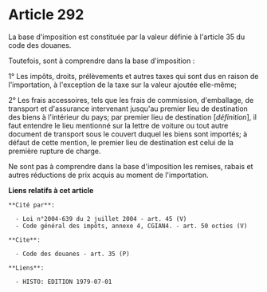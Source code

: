 # Article 292

La base d'imposition est constituée par la valeur définie à l'article 35 du code des douanes.

Toutefois, sont à comprendre dans la base d'imposition :

1° Les impôts, droits, prélèvements et autres taxes qui sont dus en raison de l'importation, à l'exception de la taxe sur la
valeur ajoutée elle-même;

2° Les frais accessoires, tels que les frais de commission, d'emballage, de transport et d'assurance intervenant jusqu'au
premier lieu de destination des biens à l'intérieur du pays; par premier lieu de destination [*définition*], il faut entendre
le lieu mentionné sur la lettre de voiture ou tout autre document de transport sous le couvert duquel les biens sont
importés; à défaut de cette mention, le premier lieu de destination est celui de la première rupture de charge.

Ne sont pas à comprendre dans la base d'imposition les remises, rabais et autres réductions de prix acquis au moment de
l'importation.

**Liens relatifs à cet article**

	**Cité par**:

	  - Loi n°2004-639 du 2 juillet 2004 - art. 45 (V)
	  - Code général des impôts, annexe 4, CGIAN4. - art. 50 octies (V)

	**Cite**:

	  - Code des douanes - art. 35 (P)

	**Liens**:

	  - HISTO: EDITION 1979-07-01
